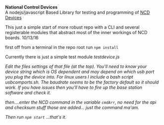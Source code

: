 **National Control Devices**  
A nodejs/javascript Based Library for testing and programming of [NCD Devices](controleverything.com)

This just a simple start of more robust repo with a CLI and several registerable modules that abstract most of the inner workings of NCD boards.  10/13/16

first off from a terminal in the repo root run ```npm install```

Currently there is just a simple test module  <em>testdevice.js<em>

Edit the files settings of that file (at the top).  You'll need to know your device string which is OS dependent and may depend on which usb port you plug the device into. For linux users I include a bash script <em> usbcomports.sh<em>.  The baudrate seems to be the factory default so it should work. If you have issues then you'll have to fire up the base station software and check it.

then....enter the NCD command in the variable ```cmdArr```, no need for the api and checksum stuff those are added... just the command ma'am.

Then run ```npm start```  ...that's it.
